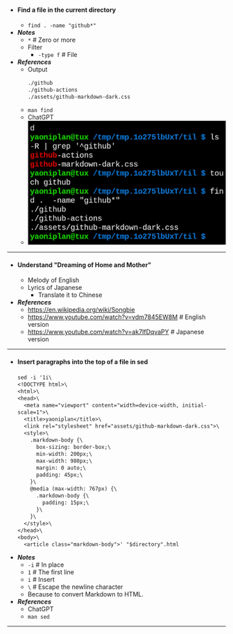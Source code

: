 - #### Find a file in the current directory
    - `find . -name "github*"`
- ***Notes***
    - `*` # Zero or more
    - Filter
        - `-type f` # File
- ***References***
    - Output
      ```
      ./github
      ./github-actions
      ./assets/github-markdown-dark.css
      ```
    - `man find`
    - ChatGPT
    - ![2023-05-06_00-13.png](../assets/2023-05-06_00-13.png)
- ---
- #### Understand "Dreaming of Home and Mother"
    - Melody of English
    - Lyrics of Japanese
        - Translate it to Chinese
- ***References***
    - https://en.wikipedia.org/wiki/Songbie
    - https://www.youtube.com/watch?v=vdm7845EW8M # English version
    - https://www.youtube.com/watch?v=ak7IfDqvaPY # Japanese version
- ---
- #### Insert paragraphs into the top of a file in sed
  ```
  sed -i '1i\
  <!DOCTYPE html>\
  <html>\
  <head>\
    <meta name="viewport" content="width=device-width, initial-scale=1">\
    <title>yaoniplan</title>\
    <link rel="stylesheet" href="assets/github-markdown-dark.css">\
    <style>\
      .markdown-body {\
        box-sizing: border-box;\
        min-width: 200px;\
        max-width: 980px;\
        margin: 0 auto;\
        padding: 45px;\
      }\
      @media (max-width: 767px) {\
        .markdown-body {\
          padding: 15px;\
        }\
      }\
    </style>\
  </head>\
  <body>\
    <article class="markdown-body">' "$directory".html
  ```
- ***Notes***
    - `-i` # In place
    - `1` # The first line
    - `i` # Insert
    - `\` # Escape the newline character
    - Because to convert Markdown to HTML.
- ***References***
    - ChatGPT
    - `man sed`
- ---
